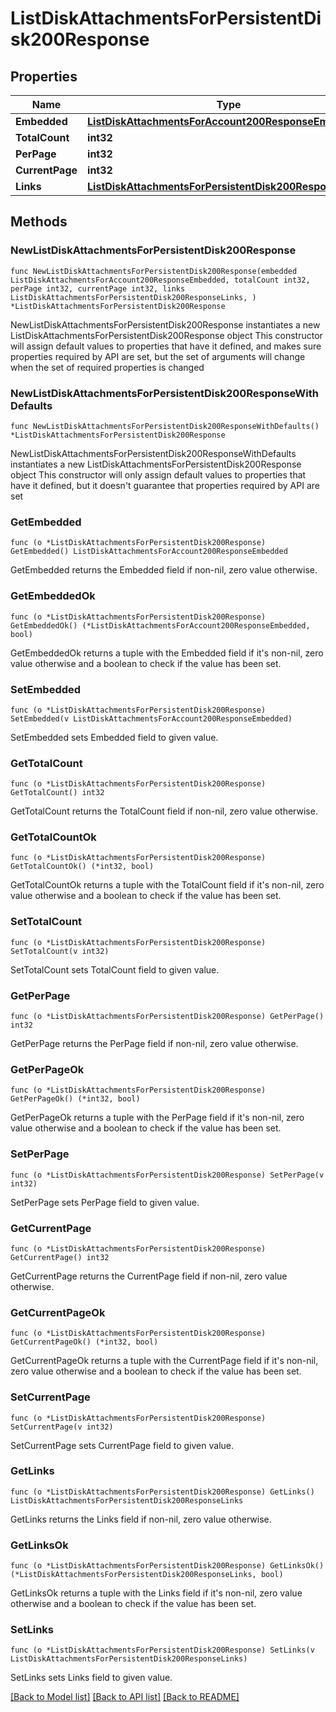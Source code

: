 # ListDiskAttachmentsForPersistentDisk200Response

## Properties

Name | Type | Description | Notes
------------ | ------------- | ------------- | -------------
**Embedded** | [**ListDiskAttachmentsForAccount200ResponseEmbedded**](ListDiskAttachmentsForAccount200ResponseEmbedded.md) |  | 
**TotalCount** | **int32** |  | 
**PerPage** | **int32** |  | 
**CurrentPage** | **int32** |  | 
**Links** | [**ListDiskAttachmentsForPersistentDisk200ResponseLinks**](ListDiskAttachmentsForPersistentDisk200ResponseLinks.md) |  | 

## Methods

### NewListDiskAttachmentsForPersistentDisk200Response

`func NewListDiskAttachmentsForPersistentDisk200Response(embedded ListDiskAttachmentsForAccount200ResponseEmbedded, totalCount int32, perPage int32, currentPage int32, links ListDiskAttachmentsForPersistentDisk200ResponseLinks, ) *ListDiskAttachmentsForPersistentDisk200Response`

NewListDiskAttachmentsForPersistentDisk200Response instantiates a new ListDiskAttachmentsForPersistentDisk200Response object
This constructor will assign default values to properties that have it defined,
and makes sure properties required by API are set, but the set of arguments
will change when the set of required properties is changed

### NewListDiskAttachmentsForPersistentDisk200ResponseWithDefaults

`func NewListDiskAttachmentsForPersistentDisk200ResponseWithDefaults() *ListDiskAttachmentsForPersistentDisk200Response`

NewListDiskAttachmentsForPersistentDisk200ResponseWithDefaults instantiates a new ListDiskAttachmentsForPersistentDisk200Response object
This constructor will only assign default values to properties that have it defined,
but it doesn't guarantee that properties required by API are set

### GetEmbedded

`func (o *ListDiskAttachmentsForPersistentDisk200Response) GetEmbedded() ListDiskAttachmentsForAccount200ResponseEmbedded`

GetEmbedded returns the Embedded field if non-nil, zero value otherwise.

### GetEmbeddedOk

`func (o *ListDiskAttachmentsForPersistentDisk200Response) GetEmbeddedOk() (*ListDiskAttachmentsForAccount200ResponseEmbedded, bool)`

GetEmbeddedOk returns a tuple with the Embedded field if it's non-nil, zero value otherwise
and a boolean to check if the value has been set.

### SetEmbedded

`func (o *ListDiskAttachmentsForPersistentDisk200Response) SetEmbedded(v ListDiskAttachmentsForAccount200ResponseEmbedded)`

SetEmbedded sets Embedded field to given value.


### GetTotalCount

`func (o *ListDiskAttachmentsForPersistentDisk200Response) GetTotalCount() int32`

GetTotalCount returns the TotalCount field if non-nil, zero value otherwise.

### GetTotalCountOk

`func (o *ListDiskAttachmentsForPersistentDisk200Response) GetTotalCountOk() (*int32, bool)`

GetTotalCountOk returns a tuple with the TotalCount field if it's non-nil, zero value otherwise
and a boolean to check if the value has been set.

### SetTotalCount

`func (o *ListDiskAttachmentsForPersistentDisk200Response) SetTotalCount(v int32)`

SetTotalCount sets TotalCount field to given value.


### GetPerPage

`func (o *ListDiskAttachmentsForPersistentDisk200Response) GetPerPage() int32`

GetPerPage returns the PerPage field if non-nil, zero value otherwise.

### GetPerPageOk

`func (o *ListDiskAttachmentsForPersistentDisk200Response) GetPerPageOk() (*int32, bool)`

GetPerPageOk returns a tuple with the PerPage field if it's non-nil, zero value otherwise
and a boolean to check if the value has been set.

### SetPerPage

`func (o *ListDiskAttachmentsForPersistentDisk200Response) SetPerPage(v int32)`

SetPerPage sets PerPage field to given value.


### GetCurrentPage

`func (o *ListDiskAttachmentsForPersistentDisk200Response) GetCurrentPage() int32`

GetCurrentPage returns the CurrentPage field if non-nil, zero value otherwise.

### GetCurrentPageOk

`func (o *ListDiskAttachmentsForPersistentDisk200Response) GetCurrentPageOk() (*int32, bool)`

GetCurrentPageOk returns a tuple with the CurrentPage field if it's non-nil, zero value otherwise
and a boolean to check if the value has been set.

### SetCurrentPage

`func (o *ListDiskAttachmentsForPersistentDisk200Response) SetCurrentPage(v int32)`

SetCurrentPage sets CurrentPage field to given value.


### GetLinks

`func (o *ListDiskAttachmentsForPersistentDisk200Response) GetLinks() ListDiskAttachmentsForPersistentDisk200ResponseLinks`

GetLinks returns the Links field if non-nil, zero value otherwise.

### GetLinksOk

`func (o *ListDiskAttachmentsForPersistentDisk200Response) GetLinksOk() (*ListDiskAttachmentsForPersistentDisk200ResponseLinks, bool)`

GetLinksOk returns a tuple with the Links field if it's non-nil, zero value otherwise
and a boolean to check if the value has been set.

### SetLinks

`func (o *ListDiskAttachmentsForPersistentDisk200Response) SetLinks(v ListDiskAttachmentsForPersistentDisk200ResponseLinks)`

SetLinks sets Links field to given value.



[[Back to Model list]](../README.md#documentation-for-models) [[Back to API list]](../README.md#documentation-for-api-endpoints) [[Back to README]](../README.md)


